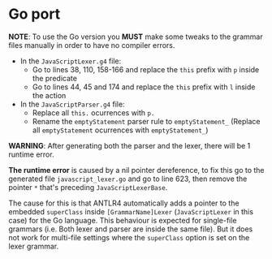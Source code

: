 # Go port

**NOTE**: To use the Go version you **MUST** make some tweaks to the grammar files
manually in order to have no compiler errors.

* In the `JavaScriptLexer.g4` file:
    * Go to lines 38, 110, 158-166 and replace the `this` prefix with `p` inside the predicate
    * Go to lines 44, 45 and 174 and replace the `this` prefix with `l` inside the action
* In the `JavaScriptParser.g4` file:
    * Replace all `this.` ocurrences with `p.`
    * Rename the `emptyStatement` parser rule to `emptyStatement_` (Replace all `emptyStatement` ocurrences with `emptyStatement_`)

**WARNING**: After generating both the parser and the lexer, there will be 1 runtime error.

**The runtime error** is caused by a nil pointer dereference, to fix this go to the generated file
`javascript_lexer.go` and go to line 623, then remove the pointer `*` that's preceding
`JavaScriptLexerBase`.

The cause for this is that ANTLR4 automatically adds a pointer to the embedded `superClass` inside
`[GrammarName]Lexer` (`JavaScriptLexer` in this case) for the Go language. This behaviour is expected 
for single-file grammars (i.e. Both lexer and parser are inside the same file).
But it does not work for multi-file settings where the `superClass` option is set on the lexer grammar.